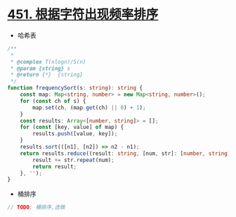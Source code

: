 
# [451. 根据字符出现频率排序](https://leetcode-cn.com/problems/sort-characters-by-frequency/)

- 哈希表

```ts
/**
 *
 * @complex T(nlogn)/S(n)
 * @param {string} s
 * @return {*}  {string}
 */
function frequencySort(s: string): string {
    const map: Map<string, number> = new Map<string, number>();
    for (const ch of s) {
        map.set(ch, (map.get(ch) || 0) + 1);
    }
    const results: Array<[number, string]> = [];
    for (const [key, value] of map) {
        results.push([value, key]);
    }
    results.sort(([n1], [n2]) => n2 - n1);
    return results.reduce((result: string, [num, str]: [number, string]) => {
        result += str.repeat(num);
        return result;
    }, '');
}
```

- 桶排序

```ts
// TODO: 桶排序,选做
```
